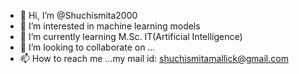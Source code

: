 - 👋 Hi, I’m @Shuchismita2000
- 👀 I’m interested in machine learning models 
- 🌱 I’m currently learning M.Sc. IT(Artificial Intelligence)
- 💞️ I’m looking to collaborate on ...
- 📫 How to reach me ...my mail id: shuchismitamallick@gmail.com

<!---
Shuchismita2000/Shuchismita2000 is a ✨ special ✨ repository because its `README.md` (this file) appears on your GitHub profile.
You can click the Preview link to take a look at your changes.
--->
